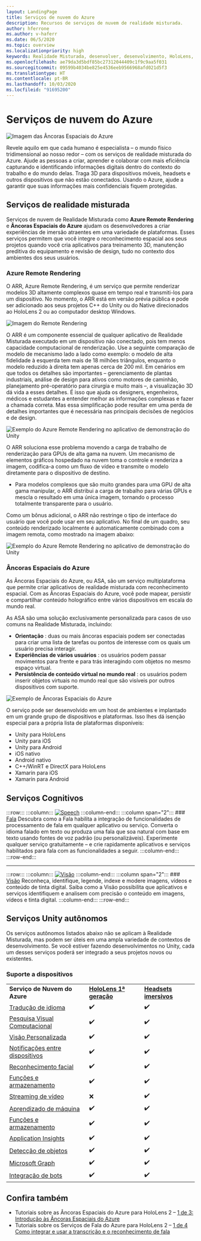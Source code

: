 ```yaml
---
layout: LandingPage
title: Serviços de nuvem do Azure
description: Recursos de serviços de nuvem de realidade misturada.
author: hferrone
ms.author: v-haferr
ms.date: 06/5/2020
ms.topic: overview
ms.localizationpriority: high
keywords: Realidade Misturada, desenvolver, desenvolvimento, HoloLens, serviços de nuvem
ms.openlocfilehash: ae79da3d5bdf85bc27312044409c1f9c9aa5f031
ms.sourcegitcommit: 09599b4034be825e4536eeb9566968afd021d5f3
ms.translationtype: HT
ms.contentlocale: pt-BR
ms.lasthandoff: 10/03/2020
ms.locfileid: "91695200"
---
```

# <a name="azure-cloud-services"></a>Serviços de nuvem do Azure

![ Imagem das Âncoras Espaciais do Azure](../design/images/AzureSpatialAnchors.jpg)

Revele aquilo em que cada humano é especialista – o mundo físico tridimensional ao nosso redor – com os serviços de realidade misturada do Azure. Ajude as pessoas a criar, aprender e colaborar com mais eficiência capturando e identificando informações digitais dentro do contexto do trabalho e do mundo delas. Traga 3D para dispositivos móveis, headsets e outros dispositivos que não estão conectados. Usando o Azure, ajude a garantir que suas informações mais confidenciais fiquem protegidas.

## <a name="mixed-reality-services"></a>Serviços de realidade misturada

Serviços de nuvem de Realidade Misturada como **Azure Remote Rendering** e **Âncoras Espaciais do Azure** ajudam os desenvolvedores a criar experiências de imersão atraentes em uma variedade de plataformas. Esses serviços permitem que você integre o reconhecimento espacial aos seus projetos quando você cria aplicativos para treinamento 3D, manutenção preditiva do equipamento e revisão de design, tudo no contexto dos ambientes dos seus usuários.

### <a name="azure-remote-rendering"></a>Azure Remote Rendering
O ARR, Azure Remote Rendering, é um serviço que permite renderizar modelos 3D altamente complexos quase em tempo real e transmiti-los para um dispositivo. No momento, o ARR está em versão prévia pública e pode ser adicionado aos seus projetos C++ do Unity ou do Native direcionados ao HoloLens 2 ou ao computador desktop Windows.

![ Imagem do Remote Rendering](../design/images/RemoteRendering.jpg)

O ARR é um componente essencial de qualquer aplicativo de Realidade Misturada executado em um dispositivo não conectado, pois tem menos capacidade computacional de renderização. Use a seguinte comparação de modelo de mecanismo lado a lado como exemplo: o modelo de alta fidelidade à esquerda tem mais de 18 milhões triângulos, enquanto o modelo reduzido à direita tem apenas cerca de 200 mil. Em cenários em que todos os detalhes são importantes – gerenciamento de plantas industriais, análise de design para ativos como motores de caminhão, planejamento pré-operatório para cirurgia e muito mais –, a visualização 3D dá vida a esses detalhes. É isso que ajuda os designers, engenheiros, médicos e estudantes a entender melhor as informações complexas e fazer a chamada correta. Mas essa simplificação pode resultar em uma perda de detalhes importantes que é necessária nas principais decisões de negócios e de design.

![Exemplo do Azure Remote Rendering no aplicativo de demonstração do Unity](images/arr-engine.png)

O ARR soluciona esse problema movendo a carga de trabalho de renderização para GPUs de alta gama na nuvem. Um mecanismo de elementos gráficos hospedado na nuvem toma o controle e renderiza a imagem, codifica-a como um fluxo de vídeo e transmite o modelo diretamente para o dispositivo de destino. 

* Para modelos complexos que são muito grandes para uma GPU de alta gama manipular, o ARR distribui a carga de trabalho para várias GPUs e mescla o resultado em uma única imagem, tornando o processo totalmente transparente para o usuário. 

Como um bônus adicional, o ARR não restringe o tipo de interface do usuário que você pode usar em seu aplicativo. No final de um quadro, seu conteúdo renderizado localmente é automaticamente combinado com a imagem remota, como mostrado na imagem abaixo:

![Exemplo do Azure Remote Rendering no aplicativo de demonstração do Unity](images/showcase-app.png)

### <a name="azure-spatial-anchors"></a>Âncoras Espaciais do Azure
As Âncoras Espaciais do Azure, ou ASA, são um serviço multiplataforma que permite criar aplicativos de realidade misturada com reconhecimento espacial. Com as Âncoras Espaciais do Azure, você pode mapear, persistir e compartilhar conteúdo holográfico entre vários dispositivos em escala do mundo real. 

As ASA são uma solução exclusivamente personalizada para casos de uso comuns na Realidade Misturada, incluindo:
* **Orientação** : duas ou mais âncoras espaciais podem ser conectadas para criar uma lista de tarefas ou pontos de interesse com os quais um usuário precisa interagir.
* **Experiências de vários usuários** : os usuários podem passar movimentos para frente e para trás interagindo com objetos no mesmo espaço virtual.
* **Persistência de conteúdo virtual no mundo real** : os usuários podem inserir objetos virtuais no mundo real que são visíveis por outros dispositivos com suporte.

![Exemplo de Âncoras Espaciais do Azure](images/persistence.gif)

O serviço pode ser desenvolvido em um host de ambientes e implantado em um grande grupo de dispositivos e plataformas. Isso lhes dá isenção especial para a própria lista de plataformas disponíveis:
* Unity para HoloLens
* Unity para iOS
* Unity para Android
* iOS nativo
* Android nativo
* C++/WinRT e DirectX para HoloLens
* Xamarin para iOS
* Xamarin para Android

## <a name="cognitive-services"></a>Serviços Cognitivos

:::row:::
    :::column:::
       [![Speech](../whats-new/images/speech.jpg)](https://docs.microsoft.com/azure/cognitive-services/speech-service/)
    :::column-end:::
    :::column span="2":::
        ### <a name="speech"></a>[Fala](https://docs.microsoft.com/azure/cognitive-services/speech-service/)
        Descubra como a Fala habilita a integração de funcionalidades de processamento de fala em qualquer aplicativo ou serviço. Converta o idioma falado em texto ou produza uma fala que soa natural com base em texto usando fontes de voz padrão (ou personalizáveis). Experimente qualquer serviço gratuitamente – e crie rapidamente aplicativos e serviços habilitados para fala com as funcionalidades a seguir.
    :::column-end:::
:::row-end:::

---

:::row:::
    :::column:::
       [![Visão](../whats-new/images/vision.jpg)](https://docs.microsoft.com/azure/cognitive-services/computer-vision/)
    :::column-end:::
    :::column span="2":::
        ### <a name="vision"></a>[Visão](https://docs.microsoft.com/azure/cognitive-services/computer-vision/)
        Reconheça, identifique, legende, indexe e modere imagens, vídeos e conteúdo de tinta digital. Saiba como a Visão possibilita que aplicativos e serviços identifiquem e analisem com precisão o conteúdo em imagens, vídeos e tinta digital.
    :::column-end:::
:::row-end:::


## <a name="standalone-unity-services"></a>Serviços Unity autônomos

Os serviços autônomos listados abaixo não se aplicam à Realidade Misturada, mas podem ser úteis em uma ampla variedade de contextos de desenvolvimento. Se você estiver fazendo desenvolvimentos no Unity, cada um desses serviços poderá ser integrado a seus projetos novos ou existentes.

### <a name="device-support"></a>Suporte a dispositivos
<table>
    <tr>
        <td><strong>Serviço de Nuvem do Azure</strong></td>
        <td><a href="../hololens-hardware-details.md"><strong>HoloLens 1ª geração</strong></a></td>
        <td><a href="../discover/immersive-headset-hardware-details.md"><strong>Headsets imersivos</strong></a></td>
    </tr>
     <tr>
        <td><a href="unity/tutorials/mr-azure-301.md">Tradução de idioma</a></td>
        <td>✔️</td>
        <td>✔️</td>
    </tr>
    <tr>
        <td><a href="unity/tutorials/mr-azure-302.md">Pesquisa Visual Computacional</a></td>
        <td>✔️</td>
        <td>✔️</td>
    </tr>
    <tr>
        <td><a href="unity/tutorials/mr-azure-302b.md">Visão Personalizada</a></td>
        <td>✔️</td>
        <td>✔️</td>
    </tr>
    <tr>
        <td><a href="unity/tutorials/mr-azure-303.md">Notificações entre dispositivos</a></td>
        <td>✔️</td>
        <td>✔️</td>
    </tr>
    <tr>
        <td><a href="unity/tutorials/mr-azure-304.md">Reconhecimento facial</a></td>
        <td>✔️</td>
        <td>✔️</td>
    </tr>
    <tr>
        <td><a href="unity/tutorials/mr-azure-305.md">Funções e armazenamento</a></td>
        <td>✔️</td>
        <td>✔️</td>
    </tr>
    <tr>
        <td><a href="unity/tutorials/mr-azure-306.md">Streaming de vídeo</a></td>
        <td>❌</td>
        <td>✔️</td>
    </tr>
    <tr>
        <td><a href="unity/tutorials/mr-azure-307.md">Aprendizado de máquina</a></td>
        <td>✔️</td>
        <td>✔️</td>
    </tr>
    <tr>
        <td><a href="unity/tutorials/mr-azure-308.md"mr-azure-308.md">Funções e armazenamento</a></td>
        <td>✔️</td>
        <td>✔️</td>
    </tr>
    <tr>
        <td><a href="unity/tutorials/mr-azure-309.md">Application Insights</a></td>
        <td>✔️</td>
        <td>✔️</td>
    </tr>
    <tr>
        <td><a href="unity/tutorials/mr-azure-310.md">Detecção de objetos</a></td>
        <td>✔️</td>
        <td>✔️</td>
    </tr>
    <tr>
        <td><a href="unity/tutorials/mr-azure-311.md">Microsoft Graph</a></td>
        <td>✔️</td>
        <td>✔️</td>
    </tr>
    <tr>
        <td><a href="unity/tutorials/mr-azure-312.md">Integração de bots</a></td>
        <td>✔️</td>
        <td>✔️</td>
    </tr>
</table>

## <a name="see-also"></a>Confira também

* Tutoriais sobre as Âncoras Espaciais do Azure para HoloLens 2 – [1 de 3: Introdução às Âncoras Espaciais do Azure](../mrlearning-asa-ch1.md)
* Tutoriais sobre os Serviços de Fala do Azure para HoloLens 2 – [1 de 4 Como integrar e usar a transcrição e o reconhecimento de fala](../develop/unity/tutorials/mrlearning-speechSDK-ch1.md)
